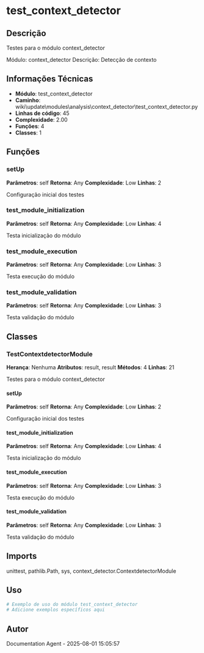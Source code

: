 # test_context_detector

## Descrição

Testes para o módulo context_detector

Módulo: context_detector
Descrição: Detecção de contexto

## Informações Técnicas

- **Módulo**: test_context_detector
- **Caminho**: wiki\update\modules\analysis\context_detector\test_context_detector.py
- **Linhas de código**: 45
- **Complexidade**: 2.00
- **Funções**: 4
- **Classes**: 1

## Funções

### setUp

**Parâmetros**: self
**Retorna**: Any
**Complexidade**: Low
**Linhas**: 2

Configuração inicial dos testes

### test_module_initialization

**Parâmetros**: self
**Retorna**: Any
**Complexidade**: Low
**Linhas**: 4

Testa inicialização do módulo

### test_module_execution

**Parâmetros**: self
**Retorna**: Any
**Complexidade**: Low
**Linhas**: 3

Testa execução do módulo

### test_module_validation

**Parâmetros**: self
**Retorna**: Any
**Complexidade**: Low
**Linhas**: 3

Testa validação do módulo

## Classes

### TestContextdetectorModule

**Herança**: Nenhuma
**Atributos**: result, result
**Métodos**: 4
**Linhas**: 21

Testes para o módulo context_detector

#### setUp

**Parâmetros**: self
**Retorna**: Any
**Complexidade**: Low
**Linhas**: 2

Configuração inicial dos testes

#### test_module_initialization

**Parâmetros**: self
**Retorna**: Any
**Complexidade**: Low
**Linhas**: 4

Testa inicialização do módulo

#### test_module_execution

**Parâmetros**: self
**Retorna**: Any
**Complexidade**: Low
**Linhas**: 3

Testa execução do módulo

#### test_module_validation

**Parâmetros**: self
**Retorna**: Any
**Complexidade**: Low
**Linhas**: 3

Testa validação do módulo

## Imports

unittest, pathlib.Path, sys, context_detector.ContextdetectorModule

## Uso

```python
# Exemplo de uso do módulo test_context_detector
# Adicione exemplos específicos aqui
```

## Autor

Documentation Agent - 2025-08-01 15:05:57
